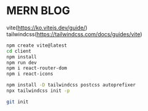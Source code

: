# MERN BLOG

vite(https://ko.vitejs.dev/guide/)
tailwindcss(https://tailwindcss.com/docs/guides/vite)

```bash
npm create vite@latest
cd client
npm install
npm run dev
npm i react-router-dom
npm i react-icons
```

```bash
npm install -D tailwindcss postcss autoprefixer
npx tailwindcss init -p
```

```bash
git init
```
